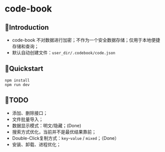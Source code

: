 # code-book

## 👋Introduction
- code-book 不对数据进行加密；不作为一个安全数据存储；仅用于本地便捷存储和查询；
- 默认自动创建文件：`user_dir/.codebook/code.json`

## 🔧Quickstart
```shell
npm install
npm run dev
```

## 🚀TODO
- 添加、删除接口；
- 文件批量导入；
- 数据显示模式：明文/隐藏；(Done)
- 搜索方式优化，当前并不是最优结果靠前；
- Double-Click复制方式：`key`-`value` / `mixed`；（Done）
- 安装、卸载、进程优化；
